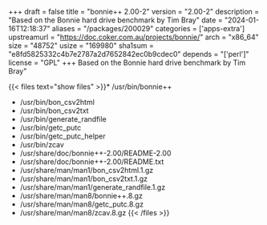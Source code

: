 +++
draft = false
title = "bonnie++ 2.00-2"
version = "2.00-2"
description = "Based on the Bonnie hard drive benchmark by Tim Bray"
date = "2024-01-16T12:18:37"
aliases = "/packages/200029"
categories = ['apps-extra']
upstreamurl = "https://doc.coker.com.au/projects/bonnie/"
arch = "x86_64"
size = "48752"
usize = "169980"
sha1sum = "e8fd5825332c4b7e2787a2d7652842ec0b9cdec0"
depends = "['perl']"
license = "GPL"
+++
Based on the Bonnie hard drive benchmark by Tim Bray"

{{< files text="show files" >}}* /usr/bin/bonnie++
* /usr/bin/bon_csv2html
* /usr/bin/bon_csv2txt
* /usr/bin/generate_randfile
* /usr/bin/getc_putc
* /usr/bin/getc_putc_helper
* /usr/bin/zcav
* /usr/share/doc/bonnie++-2.00/README-2.00
* /usr/share/doc/bonnie++-2.00/README.txt
* /usr/share/man/man1/bon_csv2html.1.gz
* /usr/share/man/man1/bon_csv2txt.1.gz
* /usr/share/man/man1/generate_randfile.1.gz
* /usr/share/man/man8/bonnie++.8.gz
* /usr/share/man/man8/getc_putc.8.gz
* /usr/share/man/man8/zcav.8.gz
{{< /files >}}